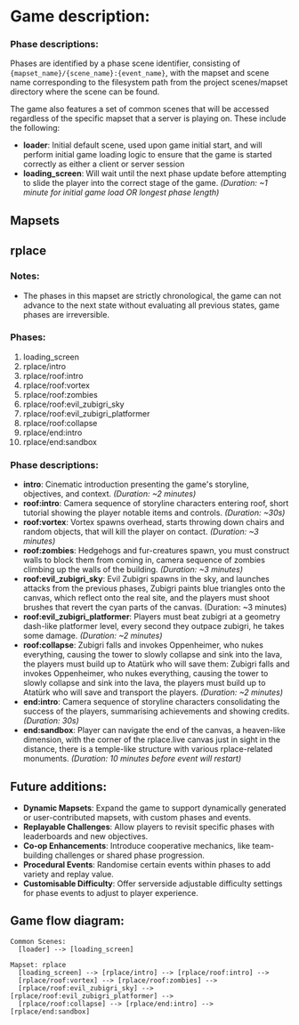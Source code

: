 # Game description:

### Phase descriptions:
Phases are identified by a phase scene identifier, consisting of `{mapset_name}/{scene_name}:{event_name}`,
with the mapset and scene name corresponding to the filesystem path from the project scenes/mapset directory
where the scene can be found.

The game also features a set of common scenes that will be accessed regardless of the specific mapset that a server
is playing on. These include the following:
- **loader**: Initial default scene, used upon game initial start, and will perform
   initial game loading logic to ensure that the game is started correctly as either
   a client or server session
- **loading_screen**: Will wait until the next phase update before attempting
   to slide the player into the correct stage of the game. *(Duration: ~1 minute
   for initial game load OR longest phase length)*

## Mapsets

## rplace
### Notes:
- The phases in this mapset are strictly chronological, the game can not advance
  to the next state without evaluating all previous states, game phases are irreversible.

### Phases:
1. loading_screen
2. rplace/intro
3. rplace/roof:intro
4. rplace/roof:vortex
5. rplace/roof:zombies
6. rplace/roof:evil_zubigri_sky
7. rplace/roof:evil_zubigri_platformer
8. rplace/roof:collapse
9. rplace/end:intro
10. rplace/end:sandbox

### Phase descriptions:
- **intro**: Cinematic introduction presenting the game's storyline, objectives,
   and context. *(Duration: ~2 minutes)*
- **roof:intro**: Camera sequence of storyline characters entering roof, short
   tutorial showing the player notable items and controls. *(Duration: ~30s)*
- **roof:vortex**: Vortex spawns overhead, starts throwing down chairs and
   random objects, that will kill the player on contact. *(Duration: ~3 minutes)*
- **roof:zombies**: Hedgehogs and fur-creatures spawn, you must construct
   walls to block them from coming in, camera sequence of zombies climbing up the
   walls of the building. *(Duration: ~3 minutes)*
- **roof:evil_zubigri_sky**: Evil Zubigri spawns in the sky, and launches
   attacks from the previous phases, Zubigri paints blue triangles onto the
   canvas, which reflect onto the real site, and the players must shoot brushes
   that revert the cyan parts of the canvas. (Duration: ~3 minutes)
- **roof:evil_zubigri_platformer**: Players must beat zubigri at a geometry
   dash-like platformer level, every second they outpace zubigri, he takes some
   damage. *(Duration: ~2 minutes)*
- **roof:collapse**: Zubigri falls and invokes Oppenheimer, who nukes
   everything, causing the tower to slowly collapse and sink into the lava, the
   players must build up to Atatürk who will save them: Zubigri falls and
   invokes Oppenheimer, who nukes everything, causing the tower to slowly
   collapse and sink into the lava, the players must build up to Atatürk who
   will save and transport the players. *(Duration: ~2 minutes)*
- **end:intro**: Camera sequence of storyline characters consolidating the
   success of the players, summarising achievements and showing credits.
   *(Duration: 30s)*
- **end:sandbox**: Player can navigate the end of the canvas, a heaven-like
   dimension, with the corner of the rplace.live canvas just in sight in the
   distance, there is a temple-like structure with various rplace-related
   monuments. *(Duration: 10 minutes before event will restart)*

## Future additions:
- **Dynamic Mapsets**: Expand the game to support dynamically generated or user-contributed mapsets, with custom phases and events.
- **Replayable Challenges**: Allow players to revisit specific phases with leaderboards and new objectives.
- **Co-op Enhancements**: Introduce cooperative mechanics, like team-building challenges or shared phase progression.
- **Procedural Events**: Randomise certain events within phases to add variety and replay value.
- **Customisable Difficulty**: Offer serverside adjustable difficulty settings for phase events to adjust to player experience.


## Game flow diagram:
```
Common Scenes:
  [loader] --> [loading_screen]

Mapset: rplace
  [loading_screen] --> [rplace/intro] --> [rplace/roof:intro] --> 
  [rplace/roof:vortex] --> [rplace/roof:zombies] --> 
  [rplace/roof:evil_zubigri_sky] --> [rplace/roof:evil_zubigri_platformer] --> 
  [rplace/roof:collapse] --> [rplace/end:intro] --> [rplace/end:sandbox]
```